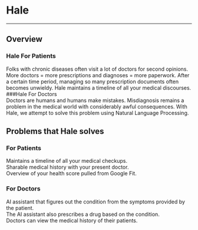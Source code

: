 # Hale
___  
## Overview
### Hale For Patients  
Folks with chronic diseases often visit a lot of doctors for second opinions. More doctors = more prescriptions and diagnoses = more paperwork. After a certain time period, managing so many prescription documents often becomes unwieldy. Hale maintains a timeline of all your medical discourses.
###Hale For Doctors  
Doctors are humans and humans make mistakes. Misdiagnosis remains a problem in the medical world with considerably awful consequences. With Hale, we attempt to solve this problem using Natural Language Processing.

## Problems that Hale solves  
### For Patients  
Maintains a timeline of all your medical checkups.  
Sharable medical history with your present doctor.  
Overview of your health score pulled from Google Fit.  
### For Doctors  
AI assistant that figures out the condition from the symptoms provided by the patient.  
The AI assistant also prescribes a drug based on the condition.  
Doctors can view the medical history of their patients.  
